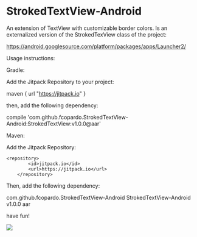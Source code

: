 # StrokedTextView-Android
An extension of TextView with customizable border colors. 
Is an externalized version of the StrokedTexView class of the project:

https://android.googlesource.com/platform/packages/apps/Launcher2/


Usage instructions:

Gradle:

Add the Jitpack Repository to your project:

maven { 
  url "https://jitpack.io" 
}

then, add the following dependency:

compile 'com.github.fcopardo.StrokedTextView-Android:StrokedTextView:v1.0.0@aar'

Maven:

Add the Jitpack Repository:

    <repository>
		    <id>jitpack.io</id>
		    <url>https://jitpack.io</url>
		</repository>
		
Then, add the following dependency:

  <dependency>
	    <groupId>com.github.fcopardo.StrokedTextView-Android</groupId>
	    <artifactId>StrokedTextView-Android</artifactId>
	    <version>v1.0.0</version>
	    <type>aar</type>
	</dependency>

have fun!

[![](https://jitpack.io/v/fcopardo/StrokedTextView-Android.svg)](https://jitpack.io/#fcopardo/StrokedTextView-Android)
